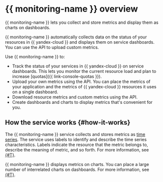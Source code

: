 # {{ monitoring-name }} overview

{{ monitoring-name }} lets you collect and store metrics and display them as charts on dashboards.

{{ monitoring-name }} automatically collects data on the status of your resources in {{ yandex-cloud }} and displays them on service dashboards. You can use the API to upload custom metrics.

Use {{ monitoring-name }} to:
* Track the status of your services in {{ yandex-cloud }} on service dashboards. This lets you monitor the current resource load and plan to increase [quotas]({{ link-console-quotas }}).
* Upload your own metrics using the API. You can place the metrics of your application and the metrics of {{ yandex-cloud }} resources it uses on a single dashboard.
* Download resource metrics and custom metrics using the API.
* Create dashboards and charts to display metrics that's convenient for you.

## How the service works {#how-it-works}

The {{ monitoring-name }} service collects and stores metrics as [time series](https://en.wikipedia.org/wiki/Time_series). The service uses labels to identify and describe the time series characteristics. Labels indicate the resource that the metric belongs to, describe the meaning of metric, and so forth. For more information, see [{#T}](data-model.md).

{{ monitoring-name }} displays metrics on charts. You can place a large number of interrelated charts on dashboards. For more information, see [{#T}](visualization/index.md).